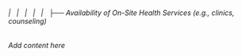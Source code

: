 ###### |   |   |   |   |   ├── Availability of On-Site Health Services (e.g., clinics, counseling)

*Add content here*